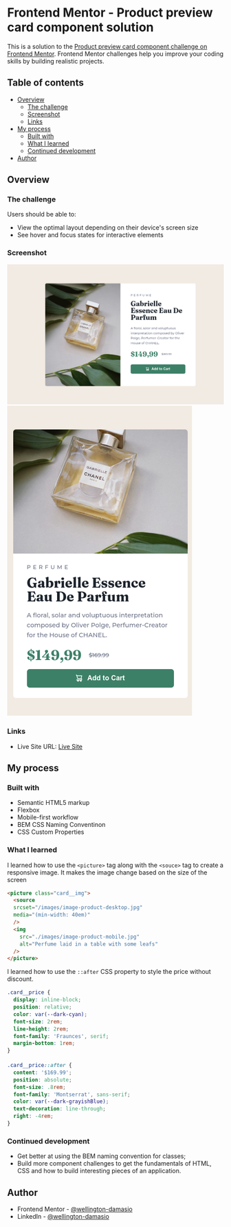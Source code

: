 # Frontend Mentor - Product preview card component solution

This is a solution to the [Product preview card component challenge on Frontend Mentor](https://www.frontendmentor.io/challenges/product-preview-card-component-GO7UmttRfa). Frontend Mentor challenges help you improve your coding skills by building realistic projects. 

## Table of contents

- [Overview](#overview)
  - [The challenge](#the-challenge)
  - [Screenshot](#screenshot)
  - [Links](#links)
- [My process](#my-process)
  - [Built with](#built-with)
  - [What I learned](#what-i-learned)
  - [Continued development](#continued-development)
- [Author](#author)

## Overview

### The challenge

Users should be able to:

- View the optimal layout depending on their device's screen size
- See hover and focus states for interactive elements

### Screenshot

![Desktop screenshot of the component](./images/desktop-screenshot.png?raw=true)
![Mobile screenshot of the component](./images/mobile-screenshot.png?raw=true)

### Links
- Live Site URL: [Live Site](https://wellington-damasio.github.io/product-preview-card-component/)

## My process

### Built with

- Semantic HTML5 markup
- Flexbox
- Mobile-first workflow
- BEM CSS Naming Conventinon
- CSS Custom Properties


### What I learned

I learned how to use the `<picture>` tag along with the `<souce>` tag to create a responsive image. It makes the image change based on the size of the screen
```html
<picture class="card__img">
  <source 
  srcset="/images/image-product-desktop.jpg"
  media="(min-width: 40em)"
  />
  <img 
    src="./images/image-product-mobile.jpg"
    alt="Perfume laid in a table with some leafs"
  />  
</picture>
```

I learned how to use the `::after` CSS property to style the price without discount.
```css
.card__price {
  display: inline-block;
  position: relative;
  color: var(--dark-cyan);
  font-size: 2rem;
  line-height: 2rem;
  font-family: 'Fraunces', serif;
  margin-bottom: 1rem;
}

.card__price::after {
  content: '$169.99';
  position: absolute;
  font-size: .8rem;
  font-family: 'Montserrat', sans-serif;
  color: var(--dark-grayishBlue);
  text-decoration: line-through;
  right: -4rem;
}
```


### Continued development
- Get better at using the BEM naming convention for classes;
- Build more component challenges to get the fundamentals of HTML, CSS and how to build interesting pieces of an application.

## Author

- Frontend Mentor - [@wellington-damasio](https://www.frontendmentor.io/profile/wellington-damasio)
- LinkedIn - [@wellington-damasio](www.linkedin.com/in/wellington-damásio-992682224)

